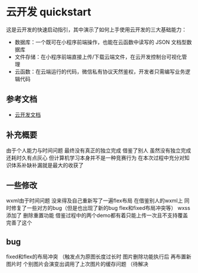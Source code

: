 # 云开发 quickstart

这是云开发的快速启动指引，其中演示了如何上手使用云开发的三大基础能力：

- 数据库：一个既可在小程序前端操作，也能在云函数中读写的 JSON 文档型数据库
- 文件存储：在小程序前端直接上传/下载云端文件，在云开发控制台可视化管理
- 云函数：在云端运行的代码，微信私有协议天然鉴权，开发者只需编写业务逻辑代码

## 参考文档

- [云开发文档](https://developers.weixin.qq.com/miniprogram/dev/wxcloud/basis/getting-started.html)

## 补充概要
由于个人能力与时间问题 最终没有真正的独立完成 借鉴了别人 虽然没有独立完成还耗时久有点灰心 但计算机学习本身并不是一种竞赛行为 在本次过程中充分对知识体系补缺补漏就是最大的收获了

## 一些修改 
wxml由于时间问题 没来得及自己重新写了一遍flex布局 在借鉴别人的wxml上 同时修复了一些对方的bug（但是也出现了新的bug flex和fixed布局冲突等）
wxss添加了 删除重置功能 借鉴过程中的两个demo都有着只能上传一次且不支持覆盖 完善了这个

## bug
fixed和flex的布局冲突 （触发点为原图长度过长时
图片删除功能执行后 再布置新图片时 个别图片会演变出调用了上次图片的缓存问题 （待解决
